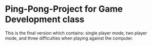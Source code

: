 # Ping-Pong-Project for Game Development class
This is the final version which contains: single player mode, two player mode, and three difficulties when playing against the computer.
